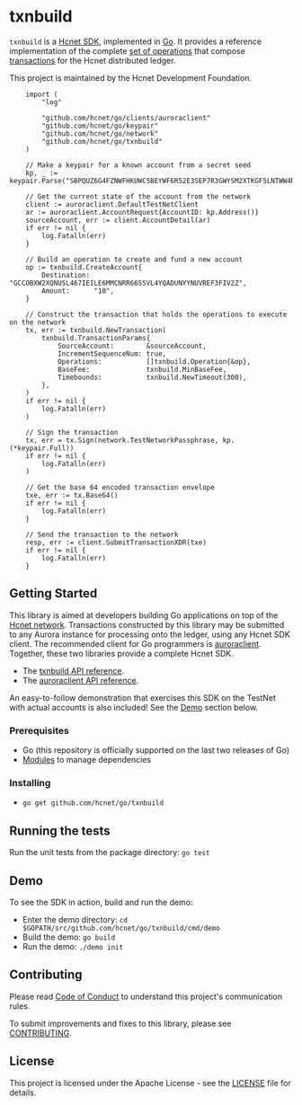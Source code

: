 # txnbuild

`txnbuild` is a [Hcnet SDK](https://developers.hcnet.org/docs/software-and-sdks/), implemented in [Go](https://golang.org/). It provides a reference implementation of the complete [set of operations](https://developers.hcnet.org/docs/start/list-of-operations/) that compose [transactions](https://developers.hcnet.org/docs/glossary/transactions/) for the Hcnet distributed ledger.

This project is maintained by the Hcnet Development Foundation.

```golang
    import (
        "log"
        
        "github.com/hcnet/go/clients/auroraclient"
        "github.com/hcnet/go/keypair"
        "github.com/hcnet/go/network"
        "github.com/hcnet/go/txnbuild"
    )
    
    // Make a keypair for a known account from a secret seed
    kp, _ := keypair.Parse("SBPQUZ6G4FZNWFHKUWC5BEYWF6R52E3SEP7R3GWYSM2XTKGF5LNTWW4R")
    
    // Get the current state of the account from the network
    client := auroraclient.DefaultTestNetClient
    ar := auroraclient.AccountRequest{AccountID: kp.Address()}
    sourceAccount, err := client.AccountDetail(ar)
    if err != nil {
        log.Fatalln(err)
    }
    
    // Build an operation to create and fund a new account
    op := txnbuild.CreateAccount{
        Destination: "GCCOBXW2XQNUSL467IEILE6MMCNRR66SSVL4YQADUNYYNUVREF3FIV2Z",
        Amount:      "10",
    }
    
    // Construct the transaction that holds the operations to execute on the network
    tx, err := txnbuild.NewTransaction(
        txnbuild.TransactionParams{
            SourceAccount:        &sourceAccount,
            IncrementSequenceNum: true,
            Operations:           []txnbuild.Operation{&op},
            BaseFee:              txnbuild.MinBaseFee,
            Timebounds:           txnbuild.NewTimeout(300),
        },
    )
    if err != nil {
        log.Fatalln(err)
    )
    
    // Sign the transaction
    tx, err = tx.Sign(network.TestNetworkPassphrase, kp.(*keypair.Full))
    if err != nil {
        log.Fatalln(err)
    )
    
    // Get the base 64 encoded transaction envelope
    txe, err := tx.Base64()
    if err != nil {
        log.Fatalln(err)
    }
    
    // Send the transaction to the network
    resp, err := client.SubmitTransactionXDR(txe)
    if err != nil {
        log.Fatalln(err)
    }
```

## Getting Started
This library is aimed at developers building Go applications on top of the [Hcnet network](https://www.hcnet.org/). Transactions constructed by this library may be submitted to any Aurora instance for processing onto the ledger, using any Hcnet SDK client. The recommended client for Go programmers is [auroraclient](https://github.com/hcnet/go/tree/master/clients/auroraclient). Together, these two libraries provide a complete Hcnet SDK.

* The [txnbuild API reference](https://godoc.org/github.com/hcnet/go/txnbuild).
* The [auroraclient API reference](https://godoc.org/github.com/hcnet/go/clients/auroraclient).

An easy-to-follow demonstration that exercises this SDK on the TestNet with actual accounts is also included! See the [Demo](#demo) section below.

### Prerequisites
* Go (this repository is officially supported on the last two releases of Go)
* [Modules](https://github.com/golang/go/wiki/Modules) to manage dependencies

### Installing
* `go get github.com/hcnet/go/txnbuild`

## Running the tests
Run the unit tests from the package directory: `go test`

## Demo
To see the SDK in action, build and run the demo:
* Enter the demo directory: `cd $GOPATH/src/github.com/hcnet/go/txnbuild/cmd/demo`
* Build the demo: `go build`
* Run the demo: `./demo init`


## Contributing
Please read [Code of Conduct](https://github.com/hcnet/.github/blob/master/CODE_OF_CONDUCT.md) to understand this project's communication rules.

To submit improvements and fixes to this library, please see [CONTRIBUTING](../CONTRIBUTING.md).

## License
This project is licensed under the Apache License - see the [LICENSE](../../LICENSE-APACHE.txt) file for details.
